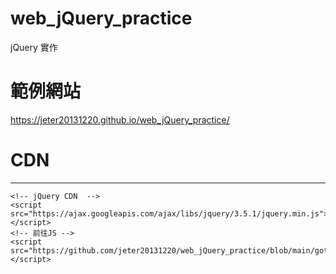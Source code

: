 # web_jQuery_practice
jQuery 實作
# 範例網站

https://jeter20131220.github.io/web_jQuery_practice/


# CDN 

---
    <!-- jQuery CDN  -->
    <script src="https://ajax.googleapis.com/ajax/libs/jquery/3.5.1/jquery.min.js"></script>
    <!-- 前往JS -->
    <script src="https://github.com/jeter20131220/web_jQuery_practice/blob/main/goto.js"></script>